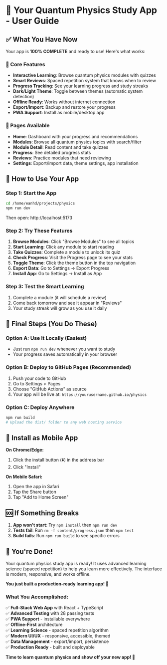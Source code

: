 # 🚀 Your Quantum Physics Study App - User Guide

## ✅ What You Have Now
Your app is **100% COMPLETE** and ready to use! Here's what works:

### 🧠 Core Features
- **Interactive Learning**: Browse quantum physics modules with quizzes
- **Smart Reviews**: Spaced repetition system that knows when to review
- **Progress Tracking**: See your learning progress and study streaks
- **Dark/Light Theme**: Toggle between themes (automatic system detection)
- **Offline Ready**: Works without internet connection
- **Export/Import**: Backup and restore your progress
- **PWA Support**: Install as mobile/desktop app

### 📱 Pages Available
- **Home**: Dashboard with your progress and recommendations
- **Modules**: Browse all quantum physics topics with search/filter
- **Module Detail**: Read content and take quizzes
- **Progress**: See detailed progress stats
- **Reviews**: Practice modules that need reviewing
- **Settings**: Export/import data, theme settings, app installation

## 🎯 How to Use Your App

### Step 1: Start the App
```bash
cd /home/eanhd/projects/physics
npm run dev
```
Then open: http://localhost:5173

### Step 2: Try These Features
1. **Browse Modules**: Click "Browse Modules" to see all topics
2. **Start Learning**: Click any module to start reading
3. **Take Quizzes**: Complete a module to unlock its quiz
4. **Check Progress**: Visit the Progress page to see your stats
5. **Toggle Theme**: Click the theme button in the top navigation
6. **Export Data**: Go to Settings → Export Progress
7. **Install App**: Go to Settings → Install as App

### Step 3: Test the Smart Learning
1. Complete a module (it will schedule a review)
2. Come back tomorrow and see it appear in "Reviews"
3. Your study streak will grow as you use it daily

## 🏁 Final Steps (You Do These)

### Option A: Use It Locally (Easiest)
- Just run `npm run dev` whenever you want to study
- Your progress saves automatically in your browser

### Option B: Deploy to GitHub Pages (Recommended)
1. Push your code to GitHub
2. Go to Settings > Pages
3. Choose "GitHub Actions" as source
4. Your app will be live at: `https://yourusername.github.io/physics`

### Option C: Deploy Anywhere
```bash
npm run build
# Upload the dist/ folder to any web hosting service
```

## 📱 Install as Mobile App

**On Chrome/Edge:**
1. Click the install button (⬇️) in the address bar
2. Click "Install"

**On Mobile Safari:**
1. Open the app in Safari
2. Tap the Share button
3. Tap "Add to Home Screen"

## 🆘 If Something Breaks
1. **App won't start**: Try `npm install` then `npm run dev`
2. **Tests fail**: Run `rm -f content/progress.json` then `npm test`
3. **Build fails**: Run `npm run build` to see specific errors

## 🎉 You're Done!
Your quantum physics study app is ready! It uses advanced learning science (spaced repetition) to help you learn more effectively. The interface is modern, responsive, and works offline.

**You just built a production-ready learning app! 🌟**

### What You Accomplished:
✅ **Full-Stack Web App** with React + TypeScript  
✅ **Advanced Testing** with 28 passing tests  
✅ **PWA Support** - installable everywhere  
✅ **Offline-First** architecture  
✅ **Learning Science** - spaced repetition algorithm  
✅ **Modern UI/UX** - responsive, accessible, themed  
✅ **Data Management** - export/import, persistence  
✅ **Production Ready** - built and deployable  

**Time to learn quantum physics and show off your new app! 🚀**